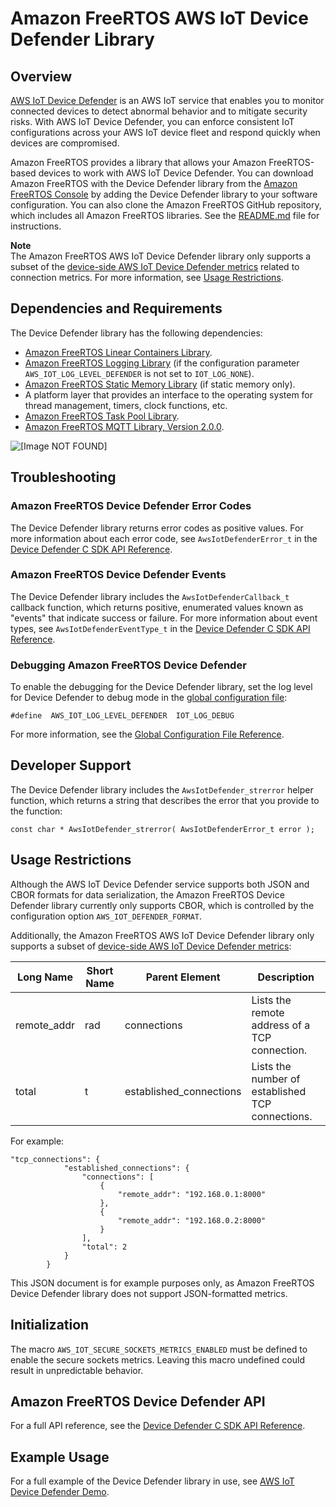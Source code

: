 # Amazon FreeRTOS AWS IoT Device Defender Library<a name="afr-device-defender-library"></a>

## Overview<a name="freertos-defender-overview"></a>

[AWS IoT Device Defender](https://docs.aws.amazon.com/iot/latest/developerguide/device-defender.html) is an AWS IoT service that enables you to monitor connected devices to detect abnormal behavior and to mitigate security risks\. With AWS IoT Device Defender, you can enforce consistent IoT configurations across your AWS IoT device fleet and respond quickly when devices are compromised\.

Amazon FreeRTOS provides a library that allows your Amazon FreeRTOS\-based devices to work with AWS IoT Device Defender\. You can download Amazon FreeRTOS with the Device Defender library from the [Amazon FreeRTOS Console](http://console.aws.amazon.com/freertos) by adding the Device Defender library to your software configuration\. You can also clone the Amazon FreeRTOS GitHub repository, which includes all Amazon FreeRTOS libraries\. See the [ README\.md](https://github.com/aws/amazon-freertos/blob/master/README.md) file for instructions\.

**Note**  
The Amazon FreeRTOS AWS IoT Device Defender library only supports a subset of the [device\-side AWS IoT Device Defender metrics](https://docs.aws.amazon.com/iot/latest/developerguide/device-defender-detect.html#DetectMetricsMessages) related to connection metrics\. For more information, see [Usage Restrictions](#freertos-defender-restrictions)\.

## Dependencies and Requirements<a name="freertos-defender-dependencies"></a>

The Device Defender library has the following dependencies:
+ [Amazon FreeRTOS Linear Containers Library](lib-linear.md)\.
+ [Amazon FreeRTOS Logging Library](lib-logging.md) \(if the configuration parameter `AWS_IOT_LOG_LEVEL_DEFENDER` is not set to `IOT_LOG_NONE`\)\.
+ [Amazon FreeRTOS Static Memory Library](lib-static.md) \(if static memory only\)\.
+ A platform layer that provides an interface to the operating system for thread management, timers, clock functions, etc\.
+ [Amazon FreeRTOS Task Pool Library](task-pool.md)\.
+ [Amazon FreeRTOS MQTT Library, Version 2\.0\.0](freertos-mqtt-2.md)\.

![\[Image NOT FOUND\]](http://docs.aws.amazon.com/freertos/latest/userguide/images/defender-dependencies.png)

## Troubleshooting<a name="freertos-defender-troubleshooting"></a>

### Amazon FreeRTOS Device Defender Error Codes<a name="afr-device-defender-error-codes"></a>

The Device Defender library returns error codes as positive values\. For more information about each error code, see `AwsIotDefenderError_t` in the [Device Defender C SDK API Reference](https://docs.aws.amazon.com/freertos/latest/lib-ref/c-sdk/defender/index.html)\.

### Amazon FreeRTOS Device Defender Events<a name="afr-device-defender-events"></a>

The Device Defender library includes the `AwsIotDefenderCallback_t` callback function, which returns positive, enumerated values known as "events" that indicate success or failure\. For more information about event types, see `AwsIotDefenderEventType_t` in the [Device Defender C SDK API Reference](https://docs.aws.amazon.com/freertos/latest/lib-ref/c-sdk/defender/index.html)\.

### Debugging Amazon FreeRTOS Device Defender<a name="afr-device-defender-debugging"></a>

To enable the debugging for the Device Defender library, set the log level for Device Defender to debug mode in the [global configuration file](dev-guide-freertos-libraries.md#lib-config):

```
#define  AWS_IOT_LOG_LEVEL_DEFENDER  IOT_LOG_DEBUG
```

For more information, see the [Global Configuration File Reference](https://docs.aws.amazon.com/freertos/latest/lib-ref/c-sdk/main/global_library_config.html#IOT_CONFIG_FILE)\.

## Developer Support<a name="freertos-defender-support"></a>

The Device Defender library includes the `AwsIotDefender_strerror` helper function, which returns a string that describes the error that you provide to the function:

```
const char * AwsIotDefender_strerror( AwsIotDefenderError_t error );
```

## Usage Restrictions<a name="freertos-defender-restrictions"></a>

Although the AWS IoT Device Defender service supports both JSON and CBOR formats for data serialization, the Amazon FreeRTOS Device Defender library currently only supports CBOR, which is controlled by the configuration option `AWS_IOT_DEFENDER_FORMAT`\.

Additionally, the Amazon FreeRTOS AWS IoT Device Defender library only supports a subset of [device\-side AWS IoT Device Defender metrics](https://docs.aws.amazon.com/iot/latest/developerguide/device-defender-detect.html#DetectMetricsMessages):


| Long Name | Short Name | Parent Element | Description | 
| --- | --- | --- | --- | 
| remote\_addr | rad | connections | Lists the remote address of a TCP connection\. | 
| total | t | established\_connections | Lists the number of established TCP connections\. | 

For example:

```
"tcp_connections": {
            "established_connections": {
                "connections": [
                    {
                        "remote_addr": "192.168.0.1:8000"
                    },
                    {
                        "remote_addr": "192.168.0.2:8000"
                    }
                ],
                "total": 2
            }
        }
```

This JSON document is for example purposes only, as Amazon FreeRTOS Device Defender library does not support JSON\-formatted metrics\.

## Initialization<a name="afr-device-defender-init"></a>

The macro `AWS_IOT_SECURE_SOCKETS_METRICS_ENABLED` must be defined to enable the secure sockets metrics\. Leaving this macro undefined could result in unpredictable behavior\.

## Amazon FreeRTOS Device Defender API<a name="afr-device-defender-api"></a>

For a full API reference, see the [Device Defender C SDK API Reference](https://docs.aws.amazon.com/freertos/latest/lib-ref/c-sdk/defender/index.html)\.

## Example Usage<a name="freertos-defender-example"></a>

For a full example of the Device Defender library in use, see [AWS IoT Device Defender Demo](dd-demo.md)\.